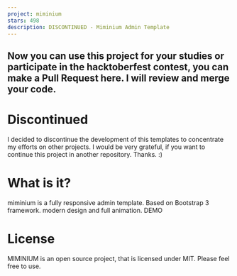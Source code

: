 ```yaml
---
project: miminium
stars: 498
description: DISCONTINUED - Miminium Admin Template
---
```


Now you can use this project for your studies or participate in the hacktoberfest contest, you can make a Pull Request here. I will review and merge your code.
---------------------------------------------------------------------------------------------------------------------------------------------------------------

Discontinued
============

I decided to discontinue the development of this templates to concentrate my efforts on other projects. I would be very grateful, if you want to continue this project in another repository. Thanks. :)

What is it?
===========

miminium is a fully responsive admin template. Based on Bootstrap 3 framework. modern design and full animation. DEMO

License
=======

MIMINIUM is an open source project, that is licensed under MIT. Please feel free to use.
